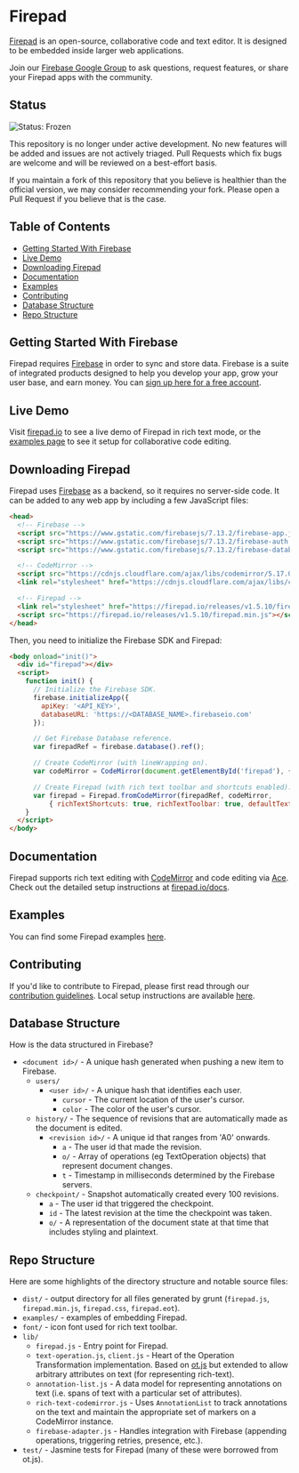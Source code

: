 # Firepad

[Firepad](http://www.firepad.io/) is an open-source, collaborative code and text editor. It is
designed to be embedded inside larger web applications.

Join our [Firebase Google Group](https://groups.google.com/forum/#!forum/firebase-talk) to ask
questions, request features, or share your Firepad apps with the community.

## Status

![Status: Frozen](https://img.shields.io/badge/Status-Frozen-yellow)

This repository is no longer under active development. No new features will be added and issues are not actively triaged. Pull Requests which fix bugs are welcome and will be reviewed on a best-effort basis.

If you maintain a fork of this repository that you believe is healthier than the official version, we may consider recommending your fork. Please open a Pull Request if you believe that is the case.


## Table of Contents

 * [Getting Started With Firebase](#getting-started-with-firebase)
 * [Live Demo](#live-demo)
 * [Downloading Firepad](#downloading-firepad)
 * [Documentation](#documentation)
 * [Examples](#examples)
 * [Contributing](#contributing)
 * [Database Structure](#database-structure)
 * [Repo Structure](#repo-structure)


## Getting Started With Firebase

Firepad requires [Firebase](https://firebase.google.com/) in order to sync and store data. Firebase
is a suite of integrated products designed to help you develop your app, grow your user base, and
earn money. You can [sign up here for a free account](https://console.firebase.google.com/).


## Live Demo

Visit [firepad.io](http://demo.firepad.io/) to see a live demo of Firepad in rich text mode, or the
[examples page](http://www.firepad.io/examples/) to see it setup for collaborative code editing.




## Downloading Firepad

Firepad uses [Firebase](https://firebase.google.com) as a backend, so it requires no server-side
code. It can be added to any web app by including a few JavaScript files:

```HTML
<head>
  <!-- Firebase -->
  <script src="https://www.gstatic.com/firebasejs/7.13.2/firebase-app.js"></script>
  <script src="https://www.gstatic.com/firebasejs/7.13.2/firebase-auth.js"></script>
  <script src="https://www.gstatic.com/firebasejs/7.13.2/firebase-database.js"></script>

  <!-- CodeMirror -->
  <script src="https://cdnjs.cloudflare.com/ajax/libs/codemirror/5.17.0/codemirror.js"></script>
  <link rel="stylesheet" href="https://cdnjs.cloudflare.com/ajax/libs/codemirror/5.17.0/codemirror.css"/>

  <!-- Firepad -->
  <link rel="stylesheet" href="https://firepad.io/releases/v1.5.10/firepad.css" />
  <script src="https://firepad.io/releases/v1.5.10/firepad.min.js"></script>
</head>
```

Then, you need to initialize the Firebase SDK and Firepad:

```HTML
<body onload="init()">
  <div id="firepad"></div>
  <script>
    function init() {
      // Initialize the Firebase SDK.
      firebase.initializeApp({
        apiKey: '<API_KEY>',
        databaseURL: 'https://<DATABASE_NAME>.firebaseio.com'
      });

      // Get Firebase Database reference.
      var firepadRef = firebase.database().ref();

      // Create CodeMirror (with lineWrapping on).
      var codeMirror = CodeMirror(document.getElementById('firepad'), { lineWrapping: true });

      // Create Firepad (with rich text toolbar and shortcuts enabled).
      var firepad = Firepad.fromCodeMirror(firepadRef, codeMirror,
          { richTextShortcuts: true, richTextToolbar: true, defaultText: 'Hello, World!' });
    }
  </script>
</body>
```

## Documentation

Firepad supports rich text editing with [CodeMirror](http://codemirror.net/) and code editing via
[Ace](http://ace.c9.io/). Check out the detailed setup instructions at [firepad.io/docs](http://www.firepad.io/docs).


## Examples

You can find some Firepad examples [here](examples/README.md).


## Contributing

If you'd like to contribute to Firepad, please first read through our [contribution
guidelines](.github/CONTRIBUTING.md). Local setup instructions are available [here](.github/CONTRIBUTING.md#local-setup).

## Database Structure
How is the data structured in Firebase?

* `<document id>/` - A unique hash generated when pushing a new item to Firebase.
    * `users/`
        * `<user id>/` - A unique hash that identifies each user. 
          * `cursor` - The current location of the user's cursor. 
          * `color` - The color of the user's cursor.
    * `history/` - The sequence of revisions that are automatically made as the document is edited.
        * `<revision id>/` - A unique id that ranges from 'A0' onwards.
            * `a` - The user id that made the revision.
            * `o/` - Array of operations (eg TextOperation objects) that represent document changes.
            * `t` - Timestamp in milliseconds determined by the Firebase servers.
    * `checkpoint/` - Snapshot automatically created every 100 revisions.  
        * `a` - The user id that triggered the checkpoint.
        * `id` - The latest revision at the time the checkpoint was taken.
        * `o/` - A representation of the document state at that time that includes styling and plaintext.   


## Repo Structure

Here are some highlights of the directory structure and notable source files:

* `dist/` - output directory for all files generated by grunt (`firepad.js`, `firepad.min.js`, `firepad.css`, `firepad.eot`).
* `examples/` - examples of embedding Firepad.
* `font/` - icon font used for rich text toolbar.
* `lib/`
    * `firepad.js` - Entry point for Firepad.
    * `text-operation.js`, `client.js` - Heart of the Operation Transformation implementation.  Based on
      [ot.js](https://github.com/Operational-Transformation/ot.js/) but extended to allow arbitrary
      attributes on text (for representing rich-text).
    * `annotation-list.js` - A data model for representing annotations on text (i.e. spans of text with a particular
      set of attributes).
    * `rich-text-codemirror.js` - Uses `AnnotationList` to track annotations on the text and maintain the appropriate
      set of markers on a CodeMirror instance.
    * `firebase-adapter.js` - Handles integration with Firebase (appending operations, triggering retries,
      presence, etc.).
* `test/` - Jasmine tests for Firepad (many of these were borrowed from ot.js).

[gh-actions]: https://github.com/FirebaseExtended/firepad/actions
[gh-actions-badge]: https://github.com/FirebaseExtended/firepad/workflows/CI%20Tests/badge.svg
